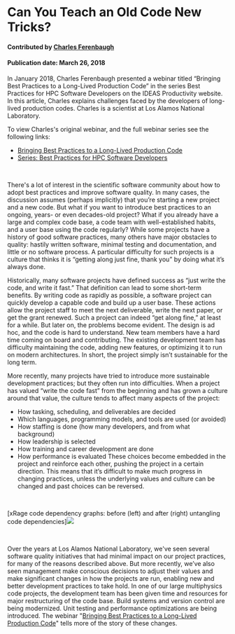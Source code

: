 # Can You Teach an Old Code New Tricks?

#### Contributed by [Charles Ferenbaugh](https://github.com/cferenba "Charles Ferenbaugh GitHub Profile") 

#### Publication date: March 26, 2018

In January 2018, Charles Ferenbaugh presented a webinar titled “Bringing Best Practices to a Long-Lived Production Code” in the series Best Practices for HPC Software Developers on the IDEAS Productivity website. In this article, Charles explains challenges faced by the developers of long-lived production codes. Charles is a scientist at Los Alamos National Laboratory.

To view Charles's original webinar, and the full webinar series see the following links:

- [Bringing Best Practices to a Long-Lived Production Code](https://ideas-productivity.org/events/hpc-best-practices-webinars/#webinar014)
- [Series: Best Practices for HPC Software Developers](https://ideas-productivity.org/events/hpc-best-practices-webinars/)

<br> 

There's a lot of interest in the scientific software community about how to adopt best practices and improve software quality.  In many cases, the discussion assumes (perhaps implicitly) that you’re starting a new project and a new code.  But what if you want to introduce best practices to an ongoing, years- or even decades-old project?  What if you already have a large and complex code base, a code team with well-established habits, and a user base using the code regularly?  While some projects have a history of good software practices, many others have major obstacles to quality:  hastily written software, minimal testing and documentation, and little or no software process.  A particular difficulty for such projects is a culture that thinks it is “getting along just fine, thank you” by doing what it’s always done.

Historically, many software projects have defined success as “just write the code, and write it fast.”  That definition can lead to some short-term benefits.  By writing code as rapidly as possible, a software project can quickly develop a capable code and build up a user base.  These actions allow the project staff to meet the next deliverable, write the next paper, or get the grant renewed.  Such a project can indeed “get along fine,” at least for a while.  But later on, the problems become evident.  The design is ad hoc, and the code is hard to understand.  New team members have a hard time coming on board and contributing.  The existing development team has difficulty maintaining the code, adding new features, or optimizing it to run on modern architectures.  In short, the project simply isn’t sustainable for the long term.

More recently, many projects have tried to introduce more sustainable development practices; but they often run into difficulties.  When a project has valued “write the code fast” from the beginning and has grown a culture around that value, the culture tends to affect many aspects of the project: 
*	How tasking, scheduling, and deliverables are decided
*	Which languages, programming models, and tools are used (or avoided)
*	How staffing is done (how many developers, and from what background)
*	How leadership is selected
*	How training and career development are done
*	How performance is evaluated
These choices become embedded in the project and reinforce each other, pushing the project in a certain direction.  This means that it’s difficult to make much progress in changing practices, unless the underlying values and culture can be changed and past choices can be reversed.

<br>

[xRage code dependency graphs: before (left) and after (right) untangling code dependencies]<img src='https://github.com/betterscientificsoftware/images/raw/master/Blog_diag_032218.png' class='page lightbox' />

<br>

Over the years at Los Alamos National Laboratory, we've seen several software quality initiatives that had minimal impact on our project practices, for many of the reasons described above.  But more recently, we’ve also seen management make conscious decisions to adjust their values and make significant changes in how the projects are run, enabling new and better development practices to take hold.  In one of our large multiphysics code projects, the development team has been given time and resources for major restructuring of the code base.  Build systems and version control are being modernized.  Unit testing and performance optimizations are being introduced.  The webinar "[Bringing Best Practices to a Long-Lived Production Code](https://ideas-productivity.org/events/hpc-best-practices-webinars/#webinar014)" tells more of the story of these changes.

<!---
Publish: Yes
Categories: planning, development
Topics: design, version control, configuration and builds
Tags: bssw-blog-article
Level: 2
Prerequisites: default
Aggregate: none
--->
